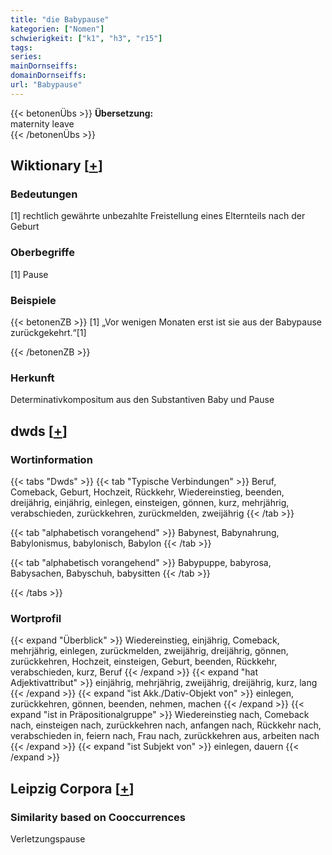 ```yaml
---
title: "die Babypause"
kategorien: ["Nomen"]
schwierigkeit: ["k1", "h3", "r15"]
tags:
series:
mainDornseiffs:
domainDornseiffs:
url: "Babypause"
---
```


{{< betonenÜbs >}}
**Übersetzung:**  
maternity  leave  
{{< /betonenÜbs >}}

## Wiktionary [[+](https://de.wiktionary.org/wiki/Babypause)]

### Bedeutungen
[1] rechtlich gewährte unbezahlte Freistellung eines Elternteils nach der Geburt  

### Oberbegriffe
[1] Pause  

### Beispiele
{{< betonenZB >}}
[1] „Vor wenigen Monaten erst ist sie aus der Babypause zurückgekehrt.“[1]  

{{< /betonenZB >}}
### Herkunft
Determinativkompositum aus den Substantiven Baby und Pause  



## dwds [[+](https://www.dwds.de/wb/Babypause)]

### Wortinformation
{{< tabs "Dwds" >}}
{{< tab "Typische Verbindungen" >}}
Beruf, Comeback, Geburt, Hochzeit, Rückkehr, Wiedereinstieg, beenden, dreijährig, einjährig, einlegen, einsteigen, gönnen, kurz, mehrjährig, verabschieden, zurückkehren, zurückmelden, zweijährig
{{< /tab >}}

{{< tab "alphabetisch vorangehend" >}}
Babynest, Babynahrung, Babylonismus, babylonisch, Babylon
{{< /tab >}}

{{< tab "alphabetisch vorangehend" >}}
Babypuppe, babyrosa, Babysachen, Babyschuh, babysitten
{{< /tab >}}

{{< /tabs >}}

### Wortprofil
{{< expand "Überblick" >}} Wiedereinstieg, einjährig, Comeback, mehrjährig, einlegen, zurückmelden, zweijährig, dreijährig, gönnen, zurückkehren, Hochzeit, einsteigen, Geburt, beenden, Rückkehr, verabschieden, kurz, Beruf {{< /expand >}}
{{< expand "hat Adjektivattribut" >}} einjährig, mehrjährig, zweijährig, dreijährig, kurz, lang {{< /expand >}}
{{< expand "ist Akk./Dativ-Objekt von" >}} einlegen, zurückkehren, gönnen, beenden, nehmen, machen {{< /expand >}}
{{< expand "ist in Präpositionalgruppe" >}} Wiedereinstieg nach, Comeback nach, einsteigen nach, zurückkehren nach, anfangen nach, Rückkehr nach, verabschieden in, feiern nach, Frau nach, zurückkehren aus, arbeiten nach {{< /expand >}}
{{< expand "ist Subjekt von" >}} einlegen, dauern {{< /expand >}}

## Leipzig Corpora [[+](https://corpora.uni-leipzig.de/en/res?word=Babypause&corpusId=deu_newscrawl-public_2018)]


### Similarity based on Cooccurrences
Verletzungspause

